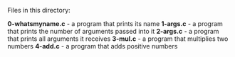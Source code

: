 Files in this directory:

**0-whatsmyname.c** - a program that prints its name
**1-args.c** - a program that prints the number of arguments passed into it
**2-args.c** - a program that prints all arguments it receives
**3-mul.c** -  a program that multiplies two numbers
**4-add.c** - a program that adds positive numbers

